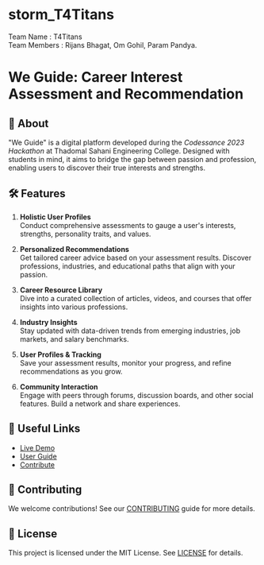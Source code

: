 # storm_T4Titans

Team Name : T4Titans <br>
Team Members : Rijans Bhagat, Om Gohil, Param Pandya.

# We Guide: Career Interest Assessment and Recommendation

## 🌟 About
"We Guide" is a digital platform developed during the *Codessance 2023 Hackathon* at Thadomal Sahani Engineering College. Designed with students in mind, it aims to bridge the gap between passion and profession, enabling users to discover their true interests and strengths.

## 🛠️ Features

1. **Holistic User Profiles**  
   Conduct comprehensive assessments to gauge a user's interests, strengths, personality traits, and values.
   
2. **Personalized Recommendations**  
   Get tailored career advice based on your assessment results. Discover professions, industries, and educational paths that align with your passion.
   
3. **Career Resource Library**  
   Dive into a curated collection of articles, videos, and courses that offer insights into various professions.
   
4. **Industry Insights**  
   Stay updated with data-driven trends from emerging industries, job markets, and salary benchmarks.
   
5. **User Profiles & Tracking**  
   Save your assessment results, monitor your progress, and refine recommendations as you grow.
   
6. **Community Interaction**  
   Engage with peers through forums, discussion boards, and other social features. Build a network and share experiences.

## 🔗 Useful Links
- [Live Demo](#) 
- [User Guide](#)
- [Contribute](#)

## 🤝 Contributing
We welcome contributions! See our [CONTRIBUTING](#) guide for more details.

## 📜 License
This project is licensed under the MIT License. See [LICENSE](#) for details.

